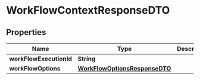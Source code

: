 

# WorkFlowContextResponseDTO


## Properties

| Name | Type | Description | Notes |
|------------ | ------------- | ------------- | -------------|
|**workFlowExecutionId** | **String** |  |  [optional] |
|**workFlowOptions** | [**WorkFlowOptionsResponseDTO**](WorkFlowOptionsResponseDTO.md) |  |  [optional] |



